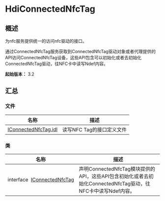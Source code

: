 # HdiConnectedNfcTag


## 概述

为nfc服务提供统一的访问nfc驱动的接口。

通过ConnectedNfcTag服务获取到ConnectedNfcTag驱动对象或者代理提供的API访问ConnectedNfcTag设备，这些API包含可以初始化或者去初始化ConnectedNfcTag驱动，往NFC卡中读写Ndef内容。

**起始版本：** 3.2


## 汇总


### 文件

| 名称 | 描述 | 
| -------- | -------- |
| [IConnectedNfcTag.idl](_i_connected_nfc_tag_8idl.md) | 读写NFC Tag的接口定义文件 | 


### 类

| 名称 | 描述 | 
| -------- | -------- |
| interface&nbsp;&nbsp;[IConnectedNfcTag](interface_i_connected_nfc_tag.md) | 声明ConnectedNfcTag模块提供的API，这些API包含初始化或者去初始化ConnectedNfcTag驱动，往NFC卡中读写Ndef内容。 | 
